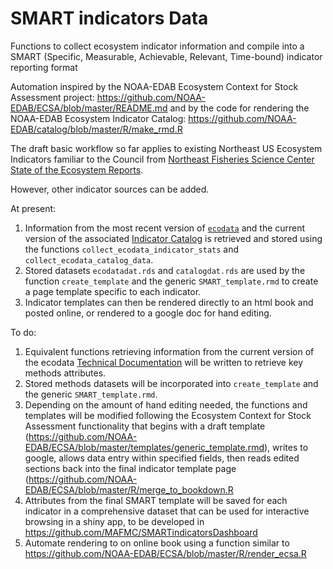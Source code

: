 # SMART indicators Data
Functions to collect ecosystem indicator information and compile into a SMART (Specific, Measurable, Achievable, Relevant, Time-bound) indicator reporting format

Automation inspired by the NOAA-EDAB Ecosystem Context for Stock Assessment project: https://github.com/NOAA-EDAB/ECSA/blob/master/README.md and by the code for rendering the NOAA-EDAB Ecosystem Indicator Catalog: https://github.com/NOAA-EDAB/catalog/blob/master/R/make_rmd.R

The draft basic workflow so far applies to existing Northeast US Ecosystem Indicators familiar to the Council from [Northeast Fisheries Science Center State of the Ecosystem Reports](https://www.fisheries.noaa.gov/new-england-mid-atlantic/ecosystems/state-ecosystem-reports-northeast-us-shelf).

However, other indicator sources can be added.

At present:

1. Information from the most recent version of [`ecodata`](https://noaa-edab.github.io/ecodata/index.html) and the current version of the associated [Indicator Catalog](https://noaa-edab.github.io/catalog/index.html) is retrieved and stored using the functions `collect_ecodata_indicator_stats` and `collect_ecodata_catalog_data`.
2. Stored datasets `ecodatadat.rds` and `catalogdat.rds` are used by the function `create_template` and the generic `SMART_template.rmd` to create a page template specific to each indicator.
3. Indicator templates can then be rendered directly to an html book and posted online, or rendered to a google doc for hand editing.

To do:

1. Equivalent functions retrieving information from the current version of the ecodata [Technical Documentation](https://noaa-edab.github.io/tech-doc/) will be written to retrieve key methods attributes.
2. Stored methods datasets will be incorporated into `create_template` and the generic `SMART_template.rmd`.
3. Depending on the amount of hand editing needed, the functions and templates will be modified following the Ecosystem Context for Stock Assessment functionality that begins with a draft template (https://github.com/NOAA-EDAB/ECSA/blob/master/templates/generic_template.rmd), writes to google, allows data entry within specified fields, then reads edited sections back into the final indicator template page (https://github.com/NOAA-EDAB/ECSA/blob/master/R/merge_to_bookdown.R
4. Attributes from the final SMART template will be saved for each indicator in a comprehensive dataset that can be used for interactive browsing in a shiny app, to be developed in https://github.com/MAFMC/SMARTindicatorsDashboard 
5. Automate rendering to on online book using a function similar to https://github.com/NOAA-EDAB/ECSA/blob/master/R/render_ecsa.R 

